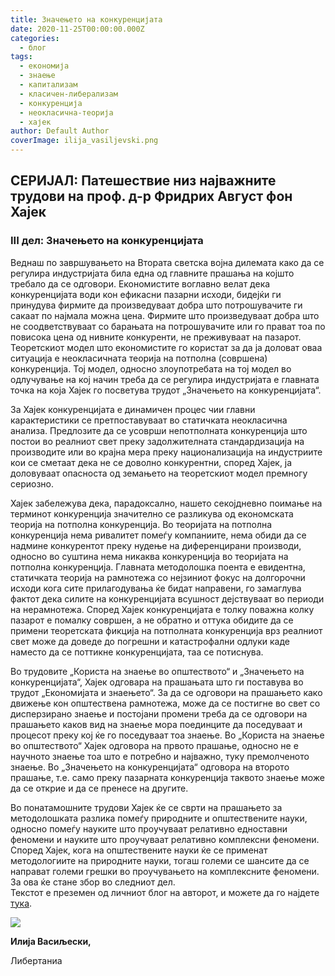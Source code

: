```yaml
---
title: Значењето на конкуренцијата
date: 2020-11-25T00:00:00.000Z
categories:
  - блог
tags:
  - економија
  - знаење
  - капитализам
  - класичен-либерализам
  - конкуренција
  - неокласична-теорија
  - хајек
author: Default Author
coverImage: ilija_vasiljevski.png
---
```


## **СЕРИЈАЛ: Патешествие низ најважните трудови на проф. д-р Фридрих Август фон Хајек**

### **III дел: Значењето на конкуренцијата**

Веднаш по завршувањето на Втората светска војна дилемата како да се регулира индустријата била една од главните прашања на којшто требало да се одговори. Економистите воглавно велат дека конкуренцијата води кон ефикасни пазарни исходи, бидејќи ги принудува фирмите да произведуваат добра што потрошувачите ги сакаат по најмала можна цена. Фирмите што произведуваат добра што не соодветствуваат со барањата на потрошувачите или го прават тоа по повисока цена од нивните конкуренти, не преживуваат на пазарот. Теоретскиот модел што економистите го користат за да ја доловат оваа ситуација е неокласичната теорија на потполна (совршена) конкуренција. Тој модел, односно злоупотребата на тој модел во одлучување на кој начин треба да се регулира индустријата е главната точка на која Хајек го посветува трудот „Значењето на конкуренцијата“.

За Хајек конкуренцијата е динамичен процес чии главни карактеристики се претпоставуваат во статичката неокласична анализа. Предлозите да се усоврши непотполната конкуренција што постои во реалниот свет преку задолжителната стандардизација на производите или во крајна мера преку национализација на индустриите кои се сметаат дека не се доволно конкурентни, според Хајек, ја доловуваат опасноста од земањето на теоретскиот модел премногу сериозно.

Хајек забележува дека, парадоксално, нашето секојдневно поимање на терминот конкуренција значително се разликува од економската теорија на потполна конкуренција. Во теоријата на потполна конкуренција нема ривалитет помеѓу компаниите, нема обиди да се надмине конкурентот преку нудење на диференцирани производи, односно во суштина нема никаква конкуренција во теоријата на потполна конкуренција. Главната методолошка поента е евидентна, статичката теорија на рамнотежа со нејзиниот фокус на долгорочни исходи кога сите прилагодувања ќе бидат направени, го замаглува фактот дека силите на конкуренцијата всушност дејствуваат во периоди на нерамнотежа. Според Хајек конкуренцијата е толку поважна колку пазарот е помалку совршен, а не обратно и оттука обидите да се примени теоретската фикција на потполната конкуренција врз реалниот свет може да доведе до погрешни и катастрофални одлуки каде наместо да се поттикне конкуренцијата, таа се потиснува.

Во трудовите „Користа на знаење во општеството“ и „Значењето на конкуренцијата“, Хајек одговара на прашањата што ги поставува во трудот „Економијата и знаењето“. За да се одговори на прашањето како движење кон општествена рамнотежа, може да се постигне во свет со дисперзирано знаење и постојани промени треба да се одговори на прашањето каков вид на знаење мора поединците да поседуваат и процесот преку кој ќе го поседуваат тоа знаење. Во „Користа на знаење во општеството“ Хајек одговора на првото прашање, односно не е научното знаење тоа што е потребно и најважно, туку премолченото знаење. Во „Значењето на конкуренцијата“ одговора на второто прашање, т.е. само преку пазарната конкуренција таквото знаење може да се открие и да се пренесе на другите.

Во понатамошните трудови Хајек ќе се сврти на прашањето за методолошката разлика помеѓу природните и општествените науки, односно помеѓу науките што проучуваат релативно едноставни феномени и науките што проучуваат релативно комплексни феномени. Според Хајек, кога на општествените науки ќе се применат методологиите на природните науки, тогаш големи се шансите да се направат големи грешки во проучувањето на комплексните феномени. За ова ќе стане збор во следниот дел.  
Текстот е преземен од личниот блог на авторот, и можете да го најдете [тука](https://ilijav.substack.com/p/--b92?fbclid=IwAR0cM_Dell8e4n-sg4pBwnB9hSJSkD-2FMy6486oijtXVA8eomtC4tRbvK0).

![](http://libertaniabackup.local/wp-content/uploads/2020/08/ilija_vasiljevski.png)

**Илија Васиљески,**

Либертаниа
